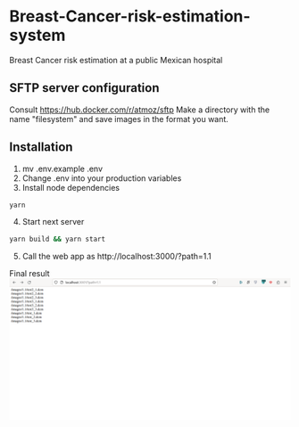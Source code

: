 # Breast-Cancer-risk-estimation-system
Breast Cancer risk estimation at a public Mexican hospital

## SFTP server configuration
Consult https://hub.docker.com/r/atmoz/sftp
Make a directory with the name "filesystem" and save images in the format you want.

## Installation
1. mv .env.example .env
2. Change .env into your production variables
3. Install node dependencies 
```bash
yarn
```
4. Start next server
```bash
yarn build && yarn start
```
5. Call the web app as http://localhost:3000/?path=1.1

Final result
![result](./docs/result.png)

